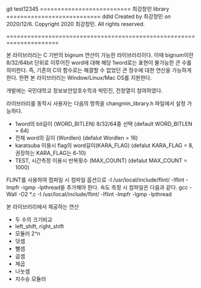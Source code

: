 git test12345
========================== 최강창민 library ===========================
 ddld
   Created by 최강창민 on 2020/12/6.
   Copyright 2020 최강창민. All rights reserved.

=====================================================================

 본 라이브러리는 C 기반의 bignum 연산이 가능한 라이브러리이다. 이때 bignum이란 8/32/64bit 단위로 이루어진 word에 대해 해당 1word로는 표현이 불가능한 큰 수를 의미한다. 즉, 기존의 C의 함수로는 해결할 수 없었던 큰 정수에 대한 연산을 가능하게 한다. 한편 본 라이브러리는 Window/Linux/Mac OS를 지원한다.

개발에는 국민대학교 정보보안암호수학과 박민진, 전창열이 참여하였다.

라이브러리를 동작시 사용자는 다음의 항목을 changmin_library.h 파일에서 설정 가능하다.
- 1word의 bit길이 (WORD_BITLEN)
    8/32/64중 선택 (default WORD_BITLEN = 64)
- 전체 word의 길이 (Wordlen)
    (defalut Wordlen = 16)
- karatsuba 이용시 flag의 word길이(KARA_FLAG)
    (defalut KARA_FLAG = 8, 권장하는 KARA_FLAG는 6-10)
- TEST, 시간측정 이용시 반복횟수 (MAX_COUNT)
    (defalut MAX_COUNT = 1000)

FLINT를 사용하여 컴파일 시 컴파일 옵션으로 -I /usr/local/include/flint/ -lflint -lmpfr -lgmp -lpthread을 추가해야 한다. 
속도 측정 시 컴파일은 다음과 같다.
gcc -Wall -O2 *.c -I /usr/local/include/flint/ -lflint -lmpfr -lgmp -lpthread

본 라이브러리에서 제공하는 연산 
 - 두 수의 크기비교 
 - left_shift, right_shift
 - 모듈러 2^n
 - 덧셈
 - 뺄셈
 - 곱셈
 - 제곱
 - 나눗셈
 - 지수승 모듈러
